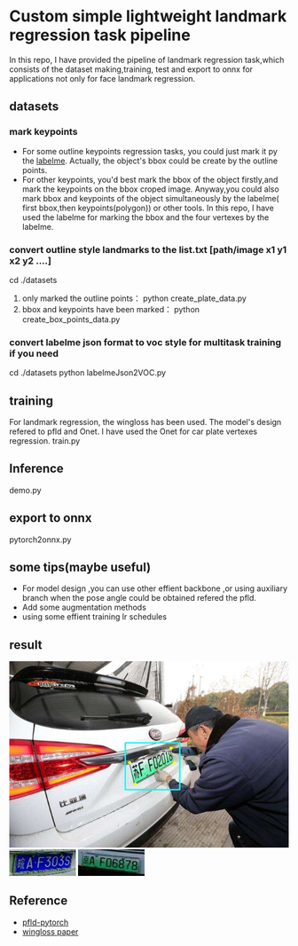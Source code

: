 # Custom simple lightweight landmark regression task pipeline
   In this repo, I have provided the pipeline of landmark regression task,which consists of the dataset making,training,
   test and export to onnx for applications not only for face landmark regression.
## datasets
	
### mark keypoints 
 * For some outline keypoints regression tasks, you could just mark it py the [labelme](https://github.com/wkentaro/labelme). Actually, the object's bbox could be create by the outline points.
 * For other keypoints, you'd best mark the bbox of the object firstly,and mark the keypoints on the bbox croped image. Anyway,you could also mark bbox and 
 keypoints of the object simultaneously by the labelme( first bbox,then keypoints(polygon)) or other tools. In this repo, I have used the labelme for marking
 the bbox and the four vertexes by the labelme.
 
### convert outline style landmarks to the list.txt [path/image x1 y1 x2 y2 ....] 
  cd ./datasets
  1) only marked the outline points：   python create_plate_data.py
  2) bbox and keypoints have been marked：  python create_box_points_data.py
	   
### convert labelme json format to voc style for multitask training if you need
   cd ./datasets 
   python labelmeJson2VOC.py
	
## training
   For landmark regression, the wingloss has been used. The model's design refered to pfld and Onet. I have used the Onet for car plate vertexes regression.
   train.py
## Inference
   demo.py
## export to onnx
   pytorch2onnx.py
   
## some tips(maybe useful)
 * For model design ,you can use other effient backbone ,or using auxiliary branch when the pose angle could be obtained refered the pfld.
 * Add some augmentation methods
 * using some effient training lr schedules 
## result
 ![bboxlm.jpg](https://github.com/SyGoing/Custom-simple-lightweight-Landmark-regression-pipeline/blob/master/result/bboxlm.jpg)
 ![res1.jpg](https://github.com/SyGoing/Custom-simple-lightweight-Landmark-regression-pipeline/blob/master/result/res1.jpg)
 ![res2.jpg](https://github.com/SyGoing/Custom-simple-lightweight-Landmark-regression-pipeline/blob/master/result/res2.jpg)
## Reference
 * [pfld-pytorch](https://github.com/polarisZhao/PFLD-pytorch)
 * [wingloss paper](https://arxiv.org/abs/1711.06753)
	
	
	
   
	
	
  
